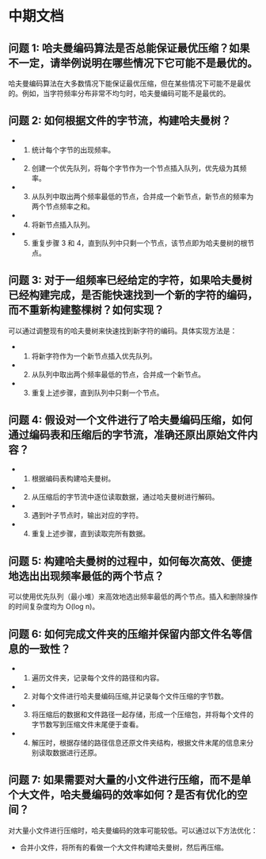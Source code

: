 # 中期文档

## 问题 1: 哈夫曼编码算法是否总能保证最优压缩？如果不一定，请举例说明在哪些情况下它可能不是最优的。
哈夫曼编码算法在大多数情况下能保证最优压缩，但在某些情况下可能不是最优的。例如，当字符频率分布非常不均匀时，哈夫曼编码可能不是最优的。

## 问题 2: 如何根据文件的字节流，构建哈夫曼树？
- 1. 统计每个字节的出现频率。
- 2. 创建一个优先队列，将每个字节作为一个节点插入队列，优先级为其频率。
- 3. 从队列中取出两个频率最低的节点，合并成一个新节点，新节点的频率为两个节点频率之和。
- 4. 将新节点插入队列。
- 5. 重复步骤 3 和 4，直到队列中只剩一个节点，该节点即为哈夫曼树的根节点。

## 问题 3: 对于一组频率已经给定的字符，如果哈夫曼树已经构建完成，是否能快速找到一个新的字符的编码，而不重新构建整棵树？如何实现？
可以通过调整现有的哈夫曼树来快速找到新字符的编码。具体实现方法是：
- 1. 将新字符作为一个新节点插入优先队列。
- 2. 从队列中取出两个频率最低的节点，合并成一个新节点。
- 3. 重复上述步骤，直到队列中只剩一个节点。

## 问题 4: 假设对一个文件进行了哈夫曼编码压缩，如何通过编码表和压缩后的字节流，准确还原出原始文件内容？
- 1. 根据编码表构建哈夫曼树。
- 2. 从压缩后的字节流中逐位读取数据，通过哈夫曼树进行解码。
- 3. 遇到叶子节点时，输出对应的字符。
- 4. 重复上述步骤，直到读取完所有数据。

## 问题 5: 构建哈夫曼树的过程中，如何每次高效、便捷地选出出现频率最低的两个节点？
可以使用优先队列（最小堆）来高效地选出频率最低的两个节点。插入和删除操作的时间复杂度均为 O(log n)。

## 问题 6: 如何完成文件夹的压缩并保留内部文件名等信息的一致性？
- 1. 遍历文件夹，记录每个文件的路径和内容。
- 2. 对每个文件进行哈夫曼编码压缩,并记录每个文件压缩的字节数。
- 3. 将压缩后的数据和文件路径一起存储，形成一个压缩包，并将每个文件的字节数写到压缩文件末尾便于查看。
- 4. 解压时，根据存储的路径信息还原文件夹结构，根据文件末尾的信息来分别读取数据进行还原。

## 问题 7: 如果需要对大量的小文件进行压缩，而不是单个大文件，哈夫曼编码的效率如何？是否有优化的空间？
对大量小文件进行压缩时，哈夫曼编码的效率可能较低。可以通过以下方法优化：
- 合并小文件，将所有的看做一个大文件构建哈夫曼树，然后再压缩。